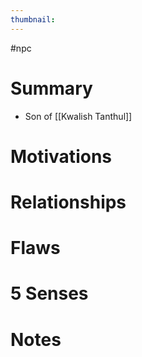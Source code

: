 ```yaml
---
thumbnail:
---
```


#npc
# Summary
- Son of [[Kwalish Tanthul]]

# Motivations
# Relationships
# Flaws
# 5 Senses
# Notes
